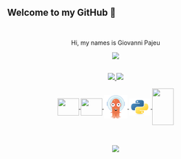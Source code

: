 ##  Welcome to my GitHub 👋
 
 <div align="center">
    <br>
    <p>Hi, my names is Giovanni Pajeu</p>
    <img height="200em" src="https://c.tenor.com/tPLkPiyJMD0AAAAC/luffy-oi.gif"> <br>
 
 ##
 </div>
 <div align="center">
   <a href="https://github.com/iTzRod](https://github.com/giovannipajeu1">
   <img height="180em" src="https://github-readme-stats.vercel.app/api?username=giovannipajeu1&show_icons=true&theme=radical&border_color=FFFFFF&border_radius=20px"/>
   <img height="180em" src="https://github-readme-stats.vercel.app/api/top-langs/?username=giovannipajeu1&layout=compact&langs_count=16&theme=radical&border_radius=20px&border_color=FFFFFF"/>
</div>
<div style="display: inline_block" align="center"><br>
  <img align="center" height="40" width="50" src="https://cdn.jsdelivr.net/gh/devicons/devicon/icons/html5/html5-plain-wordmark.svg">
  <img align="center" height="40" width="50" src="https://cdn.jsdelivr.net/gh/devicons/devicon/icons/css3/css3-plain-wordmark.svg">
  <img align="center" height="55" width="55" src="https://raw.githubusercontent.com/devicons/devicon/master/icons/argocd/argocd-original.svg">
  <img align="center" height="40" width="50" src="https://raw.githubusercontent.com/devicons/devicon/master/icons/python/python-original.svg">
  <img align="center" height="85" width="50" src="https://cdn.jsdelivr.net/gh/devicons/devicon/icons/mysql/mysql-plain-wordmark.svg">
 
</div> <br>
 
##
<div align="center">
  <a href="https://www.linkedin.com/in/giovanni-pajeu-lima/" target="_blank"><img src="https://img.shields.io/badge/-LinkedIn-%230077B5?style=for-the-badge&logo=linkedin&logoColor=white"></a>
 
</div>
 
